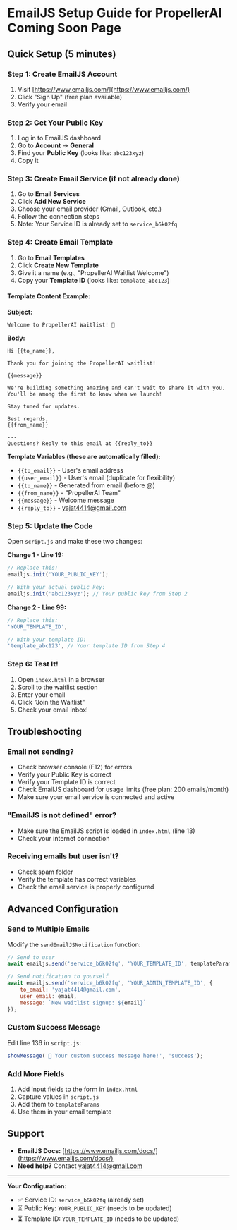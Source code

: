 # EmailJS Setup Guide for PropellerAI Coming Soon Page

## Quick Setup (5 minutes)

### Step 1: Create EmailJS Account
1. Visit [https://www.emailjs.com/](https://www.emailjs.com/)
2. Click "Sign Up" (free plan available)
3. Verify your email

### Step 2: Get Your Public Key
1. Log in to EmailJS dashboard
2. Go to **Account** → **General**
3. Find your **Public Key** (looks like: `abc123xyz`)
4. Copy it

### Step 3: Create Email Service (if not already done)
1. Go to **Email Services**
2. Click **Add New Service**
3. Choose your email provider (Gmail, Outlook, etc.)
4. Follow the connection steps
5. Note: Your Service ID is already set to `service_b6k02fq`

### Step 4: Create Email Template
1. Go to **Email Templates**
2. Click **Create New Template**
3. Give it a name (e.g., "PropellerAI Waitlist Welcome")
4. Copy your **Template ID** (looks like: `template_abc123`)

#### Template Content Example:

**Subject:**
```
Welcome to PropellerAI Waitlist! 🚀
```

**Body:**
```
Hi {{to_name}},

Thank you for joining the PropellerAI waitlist!

{{message}}

We're building something amazing and can't wait to share it with you. You'll be among the first to know when we launch!

Stay tuned for updates.

Best regards,
{{from_name}}

---
Questions? Reply to this email at {{reply_to}}
```

**Template Variables (these are automatically filled):**
- `{{to_email}}` - User's email address
- `{{user_email}}` - User's email (duplicate for flexibility)
- `{{to_name}}` - Generated from email (before @)
- `{{from_name}}` - "PropellerAI Team"
- `{{message}}` - Welcome message
- `{{reply_to}}` - yajat4414@gmail.com

### Step 5: Update the Code

Open `script.js` and make these two changes:

**Change 1 - Line 19:**
```javascript
// Replace this:
emailjs.init('YOUR_PUBLIC_KEY');

// With your actual public key:
emailjs.init('abc123xyz'); // Your public key from Step 2
```

**Change 2 - Line 99:**
```javascript
// Replace this:
'YOUR_TEMPLATE_ID',

// With your template ID:
'template_abc123', // Your template ID from Step 4
```

### Step 6: Test It!
1. Open `index.html` in a browser
2. Scroll to the waitlist section
3. Enter your email
4. Click "Join the Waitlist"
5. Check your email inbox!

## Troubleshooting

### Email not sending?
- Check browser console (F12) for errors
- Verify your Public Key is correct
- Verify your Template ID is correct
- Check EmailJS dashboard for usage limits (free plan: 200 emails/month)
- Make sure your email service is connected and active

### "EmailJS is not defined" error?
- Make sure the EmailJS script is loaded in `index.html` (line 13)
- Check your internet connection

### Receiving emails but user isn't?
- Check spam folder
- Verify the template has correct variables
- Check the email service is properly configured

## Advanced Configuration

### Send to Multiple Emails
Modify the `sendEmailJSNotification` function:

```javascript
// Send to user
await emailjs.send('service_b6k02fq', 'YOUR_TEMPLATE_ID', templateParams);

// Send notification to yourself
await emailjs.send('service_b6k02fq', 'YOUR_ADMIN_TEMPLATE_ID', {
    to_email: 'yajat4414@gmail.com',
    user_email: email,
    message: `New waitlist signup: ${email}`
});
```

### Custom Success Message
Edit line 136 in `script.js`:

```javascript
showMessage('🎉 Your custom success message here!', 'success');
```

### Add More Fields
1. Add input fields to the form in `index.html`
2. Capture values in `script.js`
3. Add them to `templateParams`
4. Use them in your email template

## Support

- **EmailJS Docs:** [https://www.emailjs.com/docs/](https://www.emailjs.com/docs/)
- **Need help?** Contact yajat4414@gmail.com

---

**Your Configuration:**
- ✅ Service ID: `service_b6k02fq` (already set)
- ⏳ Public Key: `YOUR_PUBLIC_KEY` (needs to be updated)
- ⏳ Template ID: `YOUR_TEMPLATE_ID` (needs to be updated)
